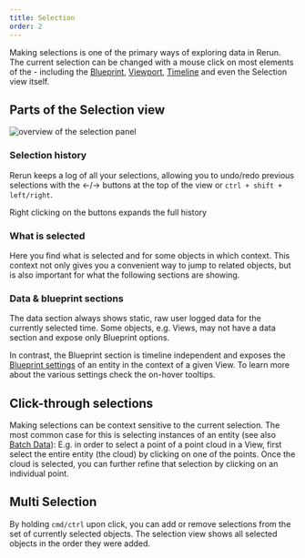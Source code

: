 ```yaml
---
title: Selection
order: 2
---
```


Making selections is one of the primary ways of exploring data in Rerun.
The current selection can be changed with a mouse click on most elements of the -
including the [Blueprint](blueprint.md), [Viewport](viewport.md),
[Timeline](timeline.md)
and even the Selection view itself.


Parts of the Selection view
---------------------------

<picture>
  <img src="https://static.rerun.io/selection-overview/e44fe4ce530302b5a1e355202953e3a5af93a1a0/full.png" alt="overview of the selection panel">
</picture>


### Selection history
Rerun keeps a log of all your selections, allowing you to undo/redo previous selections
with the ←/→ buttons at the top of the view or `ctrl + shift + left/right`.

Right clicking on the buttons expands the full history

### What is selected
Here you find what is selected and for some objects in which context.
This context not only gives you a convenient way to jump to related objects,
but is also important for what the following sections are showing.

### Data & blueprint sections
The data section always shows static, raw user logged data for the currently selected time.
Some objects, e.g. Views, may not have a data section and expose only Blueprint options.

In contrast, the Blueprint section is timeline independent and exposes the
[Blueprint settings](blueprint.md) of an entity in the context of a given View.
To learn more about the various settings check the on-hover tooltips.

Click-through selections
------------------------
Making selections can be context sensitive to the current selection.
The most common case for this is selecting instances of an entity (see also [Batch Data](../../concepts/batches.md)):
E.g. in order to select a point of a point cloud in a View,
first select the entire entity (the cloud) by clicking on one of the points.
Once the cloud is selected, you can further refine that selection by clicking on an individual point.

Multi Selection
---------------
By holding `cmd/ctrl` upon click, you can add or remove selections from the set of currently selected objects.
The selection view shows all selected objects in the order they were added.
